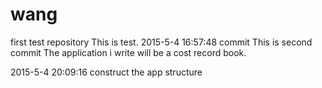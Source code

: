 # wang
first test repository
This is test.
2015-5-4 16:57:48 commit
This is second commit
The application i write will be a cost record book.

2015-5-4 20:09:16
construct the app structure

